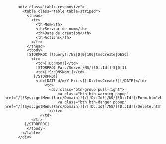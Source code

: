           <div class="table-responsive">
            <table class="table table-striped">
              <thead>
                <tr>
                  <th>Nom</th>
                  <th>Serveur de nom</th>
                  <th>Date de création</th>
                  <th>Actions</th>
                </tr>
              </thead>
              <tbody>
              [STORPROC [!Query!]/NS|D|0|100|tmsCreate|DESC]
                <tr>
                  <td>[!D::Nom!]</td>
                  [STORPROC Parc/Server/NS/[!D::Id!]|S|0|1]
                  <td>[!S::DNSNom!]</td>
                 [/STORPROC]
                  <td>[DATE d/m/Y H:i:s][!D::tmsCreate!][/DATE]</td>
                      <td>
                        <div class="btn-group pull-right">
                            <a class="btn btn-warning popup" href="/[!Sys::getMenu(Parc/Domain)!]/[!D::Id!]/NS/[!D::Id!]/Form.htm">Editer</a>
                            <a class="btn btn-danger popup" href="/[!Sys::getMenu(Parc/Domain)!]/[!D::Id!]/NS/[!D::Id!]/Delete.htm">Supprimer</a>
                        </div>
                    </td>
                </tr>
             [/STORPROC]
              </tbody>
            </table>
          </div>